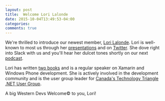 ```yaml
---
layout: post
title:  Welcome Lori Lalonde
date: 2015-10-04T13:49:53-04:00
categories:
comments: true
---
```


We're thrilled to introduce our newest member, [Lori Lalonde](http://www.westerndevs.com/bios/lori_lalonde). Lori is well-known to most us through her [presentations](http://solola.ca/speaking/) and on [Twitter](https://twitter.com/loriblalonde). She dove right into Slack with us and you'll hear her dulcet tones shortly on our next [podcast](http://www.westerndevs.com/podcasts/).

<!--more-->
  
Lori has written [two books](http://www.westerndevs.com/whatwevedone) and is a regular speaker on Xamarin and Windows Phone development. She is actively involved in the development community and is the user group leader for [Canada's Technology Triangle .NET User Group](http://meetup.com/cttdnug).

A big Western Devs Welcome&copy; to you, Lori!